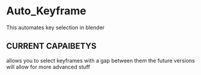 # Auto_Keyframe
This automates key selection in blender

## CURRENT CAPAIBETYS 

allows you to select keyframes with a gap between them the future versions will 
allow for more advanced stuff
